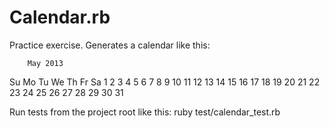 Calendar.rb
===========
Practice exercise. 
Generates a calendar like this:

        May 2013      
 Su Mo Tu We Th Fr Sa
           1  2  3  4
  5  6  7  8  9 10 11
 12 13 14 15 16 17 18
 19 20 21 22 23 24 25
 26 27 28 29 30 31 

Run tests from the project root like this:
ruby test/calendar_test.rb
